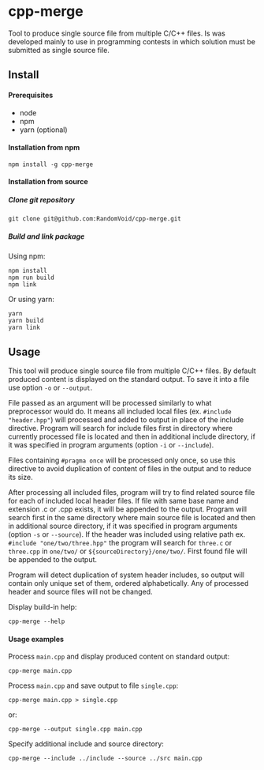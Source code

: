 # cpp-merge
Tool to produce single source file from multiple C/C++ files. Is was developed mainly to use in programming contests
in which solution must be submitted as single source file.

## Install
#### Prerequisites
* node
* npm
* yarn (optional)

#### Installation from npm
```
npm install -g cpp-merge
```

#### Installation from source
##### Clone git repository
```
git clone git@github.com:RandomVoid/cpp-merge.git
```

##### Build and link package
Using npm:
```
npm install
npm run build
npm link
```

Or using yarn:
```
yarn
yarn build
yarn link
```

## Usage
This tool will produce single source file from multiple C/C++ files. By default produced content is displayed on
the standard output. To save it into a file use option `-o` or `--output`.

File passed as an argument will be processed similarly to what preprocessor would do. It means all included local
files (ex. `#include "header.hpp"`) will processed and added to output in place of the include directive.
Program will search for include files first in directory where currently processed file is located and then in
additional include directory, if it was specified in program arguments (option `-i` or `--include`).

Files containing `#pragma once` will be processed only once, so use this directive to avoid duplication of content of
files in the output and to reduce its size.

After processing all included files, program will try to find related source file for each of included local header
files. If file with same base name and extension .c or .cpp exists, it will be appended to the output. Program will
search first in the same directory where main source file is located and then in additional source directory, if it was
specified in program arguments (option `-s` or `--source`). If the header was included using relative path ex.
`#include "one/two/three.hpp"` the program will search for `three.c` or `three.cpp` in `one/two/` or
`${sourceDirectory}/one/two/`. First found file will be appended to the output.

Program will detect duplication of system header includes, so output will contain only unique set of them, ordered
alphabetically. Any of processed header and source files will not be changed.

Display build-in help:
```
cpp-merge --help
```

#### Usage examples
Process `main.cpp` and display produced content on standard output:
```
cpp-merge main.cpp
```

Process `main.cpp` and save output to file `single.cpp`:
```
cpp-merge main.cpp > single.cpp
```
or:
```
cpp-merge --output single.cpp main.cpp
```

Specify additional include and source directory:
```
cpp-merge --include ../include --source ../src main.cpp
``` 
